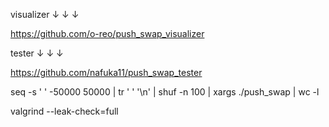 visualizer ↓ ↓ ↓

https://github.com/o-reo/push_swap_visualizer


tester ↓ ↓ ↓

https://github.com/nafuka11/push_swap_tester

seq -s ' ' -50000 50000 | tr ' ' '\n' | shuf -n 100 | xargs ./push_swap | wc -l

valgrind --leak-check=full
